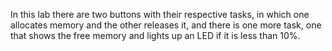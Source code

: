 In this lab there are two buttons with their respective tasks, in which one allocates memory and the other releases it, and there is one more task, one that shows the free memory and lights up an LED if it is less than 10%.
